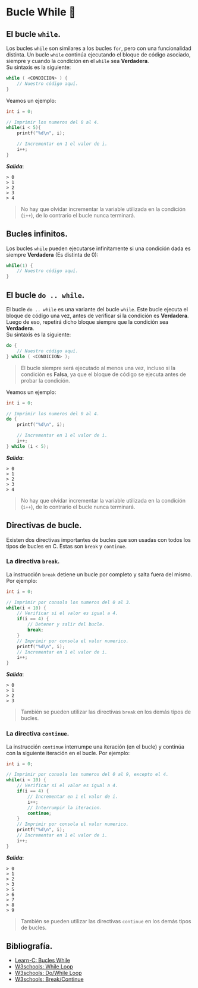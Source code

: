 # Bucle While 💫
## El bucle `while`.
Los bucles `while` son similares a los bucles `for`, pero con una funcionalidad distinta. Un bucle `while` continúa ejecutando el bloque de código asociado, siempre y cuando la condición en el `while` sea **Verdadera**.<br>
Su sintaxis es la siguiente:
```c
while ( <CONDICION> ) {
    // Nuestro código aquí.
}
```

Veamos un ejemplo:
```c
int i = 0;

// Imprimir los numeros del 0 al 4.
while(i < 5){
    printf("%d\n", i);

    // Incrementar en 1 el valor de i.
    i++;
}
```
***Salida***:
```
> 0
> 1
> 2
> 3
> 4
```
> No hay que olvidar incrementar la variable utilizada en la condición (`i++`), de lo contrario el bucle nunca terminará.

## Bucles infinitos.
Los bucles `while` pueden ejecutarse infinitamente si una condición dada es siempre **Verdadera** (Es distinta de 0):
```c
while(1) {
    // Nuestro código aquí.
}
```

## El bucle `do .. while`.
El bucle `do .. while` es una variante del bucle `while`. Este bucle ejecuta el bloque de código una vez, antes de verificar si la condición es **Verdadera**. Luego de eso, repetirá dicho bloque siempre que la condición sea **Verdadera**.<br>
Su sintaxis es la siguiente:
```c
do {
    // Nuestro código aquí.
} while ( <CONDICION> );
```
> El bucle siempre será ejecutado al menos una vez, incluso si la condición es **Falsa**, ya que el bloque de código se ejecuta antes de probar la condición.

Veamos un ejemplo:
```c
int i = 0;

// Imprimir los numeros del 0 al 4.
do {
    printf("%d\n", i);

    // Incrementar en 1 el valor de i.
    i++;
} while (i < 5);
```
***Salida***:
```
> 0
> 1
> 2
> 3
> 4
```
> No hay que olvidar incrementar la variable utilizada en la condición (`i++`), de lo contrario el bucle nunca terminará.

## Directivas de bucle.
Existen dos directivas importantes de bucles que son usadas con todos los tipos de bucles en C. Estas son `break` y `continue`.

### La directiva `break`.
La instrucción `break` detiene un bucle por completo y salta fuera del mismo. Por ejemplo:
```c
int i = 0;

// Imprimir por consola los numeros del 0 al 3.
while(i < 10) {
    // Verificar si el valor es igual a 4.
    if(i == 4) {
        // Detener y salir del bucle.
        break;
    }
    // Imprimir por consola el valor numerico.
    printf("%d\n", i);
    // Incrementar en 1 el valor de i.
    i++;
}
```
***Salida***:
```
> 0
> 1
> 2
> 3
```
> También se pueden utilizar las directivas `break` en los demás tipos de bucles.

### La directiva `continue`.
La instrucción `continue` interrumpe una iteración (en el bucle) y continúa con la siguiente iteración en el bucle. Por ejemplo:
```c
int i = 0;

// Imprimir por consola los numeros del 0 al 9, excepto el 4.
while(i < 10) {
    // Verificar si el valor es igual a 4.
    if(i == 4) {
        // Incrementar en 1 el valor de i.
        i++;
        // Interrumpir la iteracion.
        continue;
    }
    // Imprimir por consola el valor numerico.
    printf("%d\n", i);
    // Incrementar en 1 el valor de i.
    i++;
}
```
***Salida***:
```
> 0
> 1
> 2
> 3
> 5
> 6
> 7
> 8
> 9
```
> También se pueden utilizar las directivas `continue` en los demás tipos de bucles.

## Bibliografía.
- [Learn-C: Bucles While](https://www.learn-c.org/es/While_loops)
- [W3schools: While Loop](https://www.w3schools.com/c/c_while_loop.php)
- [W3schools: Do/While Loop](https://www.w3schools.com/c/c_do_while_loop.php)
- [W3schools: Break/Continue](https://www.w3schools.com/c/c_break_continue.php)